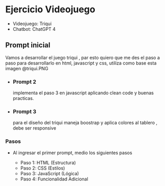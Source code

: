 # Ejercicio Videojuego

- Videojuego: Triqui
- Chatbot: ChatGPT 4


## Prompt inicial
Vamos a desarrollar el juego triqui , par esto quiero que me des el paso a paso para desarrollarlo en html, javascript y css, utiliza como base esta imagen @triqui.PNG 


- ### Prompt 2
   implementa el paso 3 en javascript aplicando clean code y buenas practicas.

- ###  Prompt 3
   para el diseño del triqui maneja boostrap y aplica colores al tablero , debe ser responsive


### Pasos

- Al ingresar el primer prompt, medio los siguientes pasos 
  
  - Paso 1: HTML (Estructura)
  - Paso 2: CSS (Estilos)
  - Paso 3: JavaScript (Lógica)
  - Paso 4: Funcionalidad Adicional


